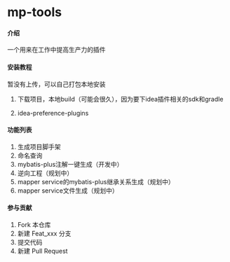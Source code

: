 # mp-tools

#### 介绍
一个用来在工作中提高生产力的插件


#### 安装教程

暂没有上传，可以自己打包本地安装

1. 下载项目，本地build（可能会很久），因为要下idea插件相关的sdk和gradle

2. idea-preference-plugins

#### 功能列表
1. 生成项目脚手架
2. 命名查询
3. mybatis-plus注解一键生成（开发中）
4. 逆向工程（规划中）
5. mapper service的mybatis-plus继承关系生成（规划中）
6. mapper service文件生成（规划中）

#### 参与贡献

1.  Fork 本仓库
2.  新建 Feat_xxx 分支
3.  提交代码
4.  新建 Pull Request
